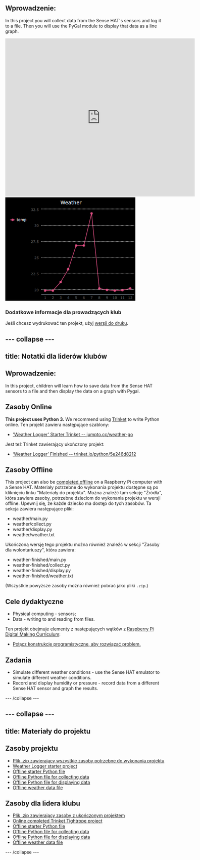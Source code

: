 ## Wprowadzenie:

In this project you will collect data from the Sense HAT's sensors and log it to a file. Then you will use the PyGal module to display that data as a line graph.

<div class="trinket">
  <iframe src="https://trinket.io/embed/python/5e246d8212?outputOnly=true&start=result" width="600" height="500" frameborder="0" marginwidth="0" marginheight="0" allowfullscreen mark="crwd-mark">
</iframe> <img src="images/weather-final.png" />
</div>

### Dodatkowe informacje dla prowadzących klub

Jeśli chcesz wydrukować ten projekt, użyj [wersji do druku](https://projects.raspberrypi.org/en/projects/weather-logger/print).

## \--- collapse \---

## title: Notatki dla liderów klubów

## Wprowadzenie:

In this project, children will learn how to save data from the Sense HAT sensors to a file and then display the data on a graph with Pygal.

## Zasoby Online

**This project uses Python 3.** We recommend using [Trinket](https://trinket.io/) to write Python online. Ten projekt zawiera następujące szablony:

* ['Weather Logger' Starter Trinket -- jumpto.cc/weather-go](http://jumpto.cc/weather-go)

Jest też Trinket zawierający ukończony projekt:

* [‘Weather Logger’ Finished -- trinket.io/python/5e246d8212](https://trinket.io/python/5e246d8212)

## Zasoby Offline

This project can also be [completed offline](https://www.codeclubprojects.org/en-GB/resources/physical-sense-hat/) on a Raspberry Pi computer with a Sense HAT. Materiały potrzebne do wykonania projektu dostępne są po kliknięciu linku "Materiały do projektu". Można znaleźć tam sekcję "Źródła", która zawiera zasoby, potrzebne dzieciom do wykonania projektu w wersji offline. Upewnij się, że każde dziecko ma dostęp do tych zasobów. Ta sekcja zawiera następujące pliki:

* weather/main.py
* weather/collect.py
* weather/display.py
* weather/weather.txt

Ukończoną wersję tego projektu można również znaleźć w sekcji "Zasoby dla wolontariuszy", która zawiera:

* weather-finished/main.py
* weather-finished/collect.py
* weather-finished/display.py
* weather-finished/weather.txt

(Wszystkie powyższe zasoby można również pobrać jako pliki `.zip`.)

## Cele dydaktyczne

* Physical computing - sensors;
* Data - writing to and reading from files.

Ten projekt obejmuje elementy z następujących wątków z [Raspberry Pi Digital Making Curriculum](http://rpf.io/curriculum):

* [Połącz konstrukcje programistyczne, aby rozwiązać problem.](https://www.raspberrypi.org/curriculum/programming/builder)

## Zadania

* Simulate different weather conditions - use the Sense HAT emulator to simulate different weather conditions. 
* Record and display humidity or pressure - record data from a different Sense HAT sensor and graph the results. 

\--- /collapse \---

## \--- collapse \---

## title: Materiały do projektu

## Zasoby projektu

* [Plik .zip zawierający wszystkie zasoby potrzebne do wykonania projektu](resources/weather-logger-project-resources.zip)
* [Weather Logger starter project](http://jumpto.cc/weather-go)
* [Offline starter Python file](resources/weather-logger-main.py)
* [Offline Python file for collecting data](resources/weather-logger-collect.py)
* [Offline Python file for displaying data](resources/weather-logger-display.py)
* [Offline weather data file](resources/weather--loggerweather.txt)

## Zasoby dla lidera klubu

* [Plik .zip zawierający zasoby z ukończonym projektem](resources/weather-logger-volunteer-resources.zip)
* [Online completed Trinket Tightrope project](https://trinket.io/python/5e246d8212)
* [Offline starter Python file](resources/weather-logger-finished-main.py)
* [Offline Python file for collecting data](resources/weather-logger-finished-collect.py)
* [Offline Python file for displaying data](resources/weather-logger-finished-display.py)
* [Offline weather data file](resources/weather-logger-finished-weather.txt)

\--- /collapse \---